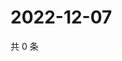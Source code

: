 # 2022-12-07

共 0 条

<!-- BEGIN WEIBO -->
<!-- 最后更新时间 Wed Dec 07 2022 22:00:40 GMT+0800 (China Standard Time) -->

<!-- END WEIBO -->
